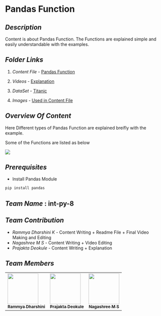 # **Pandas Function**



## **_Description_**

 Content is about Pandas Function. The Functions are explained simple and easily understandable with the examples. 

## **_Folder Links_** 

1. _Content File_ - [Pandas Function](https://github.com/rammya29/Intern-Work/blob/main/int-py-8/Pandas%20Function/pandas_function.md)

2. _Videos_ - [Explanation](https://github.com/rammya29/Intern-Work/blob/main/int-py-8/Pandas%20Function/Video) 

3. _DataSet_ - [Titanic](https://www.kaggle.com/hesh97/titanicdataset-traincsv)

4. _Images_ - [Used in Content File](https://github.com/rammya29/Intern-Work/tree/main/int-py-8/Pandas%20Function/Images)

## **_Overview Of Content_**

Here Different types of Pandas Function are explained breifly with the example.

Some of the Functions are listed as below

![](https://github.com/rammya29/Intern-Work/blob/main/int-py-8/Pandas%20Function/Images/Image.png)

 
## **_Prerequisites_**

- Install Pandas Module

```python
pip install pandas
```

## **_Team Name_** : int-py-8

## **_Team Contribution_**

 - _Rammya Dharshini K_ - Content Writing + Readme File + Final Video Making and Editing 
 - _Nagashree M S_ - Content Writing + Video Editing
 - _Prajakta Deokule_ - Content Writing + Explanation

## **_Team Members_**

<table>
    <tr>
        <td allign='centre'><a href = "https://github.com/rammya29"><img src = "https://avatars.githubusercontent.com/u/70591317" height = "100px" width = "100px"/><br/><sub><b>Rammya Dharshini </b></sub></a></td>
        <td allign='centre'><a href = "https://github.com/Prajakta456"><img src = "https://avatars.githubusercontent.com/u/70521908" height = "100px" width = "100px"/><br/><sub><b>Prajakta Deokule</b></sub></a></td>
        <td allign='centre'><a href = "https://github.com/Nagashree2001"><img src = "https://avatars.githubusercontent.com/u/60097151" height = "100px" width = "100px"/><br/><sub><b>Nagashree M S</b></sub></a></td>

</tr>


